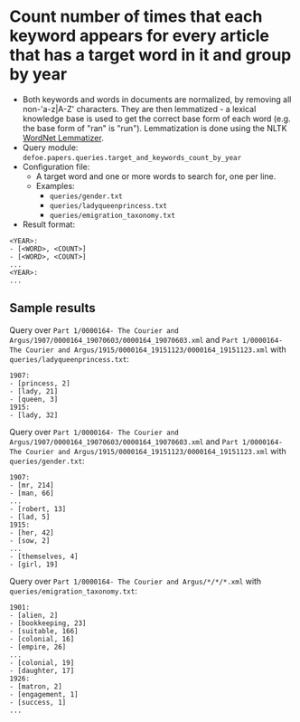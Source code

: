 # Count number of times that each keyword appears for every article that has a target word in it and group by year

* Both keywords and words in documents are normalized, by removing all non-'a-z|A-Z' characters. They are then lemmatized - a lexical knowledge base is used to get the correct base form of each word (e.g. the base form of "ran" is "run"). Lemmatization is done using the NLTK [WordNet Lemmatizer](https://www.nltk.org/api/nltk.stem.html#module-nltk.stem.wordnet).
* Query module: `defoe.papers.queries.target_and_keywords_count_by_year`
* Configuration file:
  - A target word and one or more words to search for, one per line.
  - Examples:
    - `queries/gender.txt`
    - `queries/ladyqueenprincess.txt`
    - `queries/emigration_taxonomy.txt`
* Result format:

```
<YEAR>:
- [<WORD>, <COUNT>]
- [<WORD>, <COUNT>]
...
<YEAR>:
...
```

## Sample results

Query over `Part 1/0000164- The Courier and Argus/1907/0000164_19070603/0000164_19070603.xml` and `Part 1/0000164- The Courier and Argus/1915/0000164_19151123/0000164_19151123.xml` with `queries/ladyqueenprincess.txt`:

```
1907:
- [princess, 2]
- [lady, 21]
- [queen, 3]
1915:
- [lady, 32]
```

Query over `Part 1/0000164- The Courier and Argus/1907/0000164_19070603/0000164_19070603.xml` and `Part 1/0000164- The Courier and Argus/1915/0000164_19151123/0000164_19151123.xml` with `queries/gender.txt`:

```
1907:
- [mr, 214]
- [man, 66]
...
- [robert, 13]
- [lad, 5]
1915:
- [her, 42]
- [sow, 2]
...
- [themselves, 4]
- [girl, 19]
```

Query over `Part 1/0000164- The Courier and Argus/*/*/*.xml` with `queries/emigration_taxonomy.txt`:

```
1901:
- [alien, 2]
- [bookkeeping, 23]
- [suitable, 166]
- [colonial, 16]
- [empire, 26]
...
- [colonial, 19]
- [daughter, 17]
1926:
- [matron, 2]
- [engagement, 1]
- [success, 1]
...
```
